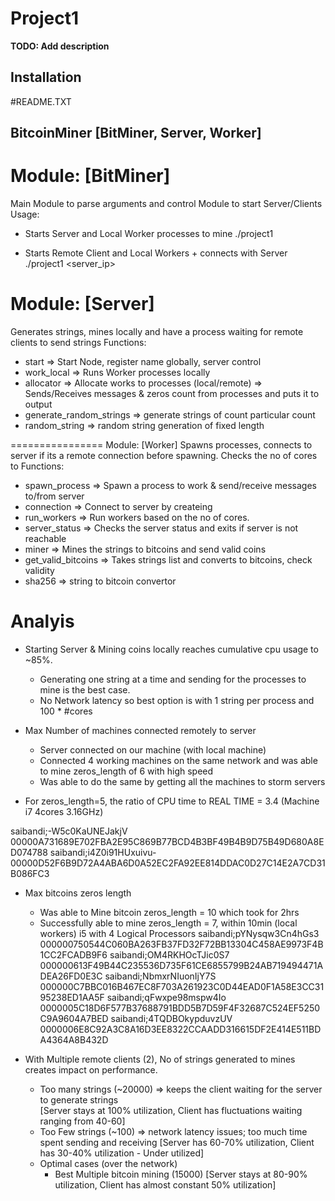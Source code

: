 # Project1

**TODO: Add description**

## Installation

#README.TXT

BitcoinMiner [BitMiner, Server, Worker]
-------------------------------
Module: [BitMiner]
==================
Main Module to parse arguments and control Module to start Server/Clients
Usage:
- Starts Server and Local Worker processes to mine
./project1 <number>	

- Starts Remote Client and Local Workers + connects with Server
./project1 <server_ip>

Module: [Server]
================
Generates strings, mines locally and have a process waiting for remote clients to send strings
Functions:
- start					  => Start Node, register name globally, server control 
- work_local 			  => Runs Worker processes locally 
- allocator 			  => Allocate works to processes (local/remote)
						  => Sends/Receives messages & zeros count from processes and puts it to output
- generate_random_strings => generate strings of count particular count
- random_string			  => random string generation of fixed length


================
Module: [Worker]
Spawns processes, connects to server if its a remote connection before spawning. Checks the no of cores to 
Functions:
- spawn_process 		  => Spawn a process to work & send/receive messages to/from server
- connection			  => Connect to server by createing
- run_workers			  => Run workers based on the no of cores.
- server_status		      => Checks the server status and exits if server is not reachable
- miner					  => Mines the strings to bitcoins and send valid coins 
- get_valid_bitcoins 	  => Takes strings list and converts to bitcoins, check validity
- sha256				  => string to bitcoin convertor

Analyis
========
* Starting Server & Mining coins locally reaches cumulative cpu usage to ~85%.
	- Generating one string at a time and sending for the processes to mine is the best case.
	- No Network latency so best option is with 1 string per process and 100 * #cores	
	
* Max Number of machines connected remotely to server
	- Server connected on our machine (with local machine)
	- Connected 4 working machines on the same network and was able to mine zeros_length of 6 with high speed
	- Was able to do the same by getting all the machines to storm servers
	
* For zeros_length=5, the ratio of CPU time to REAL TIME = 3.4 (Machine i7 4cores 3.16GHz)

 saibandi;-W5c0KaUNEJakjV        00000A731689E702FBA2E95C869B77BCD4B3BF49B4B9D75B49D680A8ED074788
 saibandi;i4Z0i91HUxuivu-        00000D52F6B9D72A4ABA6D0A52EC2FA92EE814DDAC0D27C14E2A7CD31B086FC3

* Max bitcoins zeros length
	- Was able to Mine bitcoin zeros_length = 10 which took for 2hrs
	- Successfully able to mine zeros_length = 7, within 10min (local workers) i5 with 4 Logical Processors
	saibandi;pYNysqw3Cn4hGs3        000000750544C060BA263FB37FD32F72BB13304C458AE9973F4B1CC2FCADB9F6
	saibandi;OM4RKHOcTJic0S7        000000613F49B44C235536D735F61CE6855799B24AB719494471ADEA26FD0E3C
	saibandi;NbmxrNIuonIjY7S        000000C7BBC016B467EC8F703A261923C0D44EAD0F1A58E3CC3195238ED1AA5F
	saibandi;qFwxpe98mspw4Io        0000005C18D6F577B37688791BDD5B7D59F4F32687C524EF5250C9A9604A7BED
	saibandi;4TQDBOkypduvzUV        0000006E8C92A3C8A16D3EE8322CCAADD316615DF2E414E511BDA4364A8B432D
	
* With Multiple remote clients (2), No of strings generated to mines creates impact on performance.
	- Too many strings (~20000) => keeps the client waiting for the server to generate strings	
	  [Server stays at 100% utilization, Client has fluctuations waiting ranging from 40-60]
	- Too Few strings (~100)	=> network latency issues; too much time spent sending and receiving
	  [Server has 60-70% utilization, Client has 30-40% utilization - Under utilized]
	+ Optimal cases  (over the network)
	  - Best Multiple bitcoin mining (15000) 
	  [Server stays at 80-90% utilization, Client has almost constant 50% utilization]
	  
